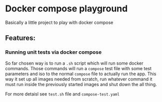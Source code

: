 # Docker compose playground

Basically a little project to play with docker compose

## Features:

### Running unit tests via docker compose

So far chosen way is to run a `.sh` script which will run some docker commands.
Those commands will run a `compose` test file with some test parameters and iso to the normal `compose` file to actually run the app.
This way it set up all images needed from scratch, run whatever command it must run inside the previously started images and shut down the all thing.

For more detaisl see `test.sh` file and `compose-test.yaml`
